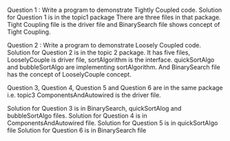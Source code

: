 Question 1 : Write a program to demonstrate Tightly Coupled code.
Solution for Question 1 is in the topic1 package
There are three files in that package. Tight Coupling file is the driver file and BinarySearch file shows concept of Tight Coupling.

Question 2 : Write a program to demonstrate Loosely Coupled code.
Solution for Question 2 is in the topic 2 package.
It has five files, LooselyCouple is driver file,
sortAlgorithm is the interface. quickSortAlgo and 
bubbleSortAlgo are implementing sortAlgorithm.
And BinarySearch file has the concept of LooselyCouple concept.

Question 3, Question 4, Question 5 and Question 6 are in the same package i.e. topic3
ComponentsAndAutowired is the driver file.

Solution for Question 3 is in BinarySearch, quickSortAlog and bubbleSortAlgo files.
Solution for Question 4 is in ComponentsAndAutowired file.
Solution for Question 5 is in quickSortAlgo file
Solution for Question 6 is in BinarySearch file
